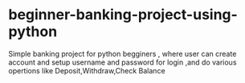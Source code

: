 # beginner-banking-project-using-python
Simple banking project for python begginers , where user can create account and setup username and password for login ,and do various opertions like Deposit,Withdraw,Check Balance
